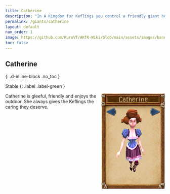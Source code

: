```yaml
---
title: Catherine
description: "In A Kingdom for Keflings you control a friendly giant helping the Keflings. When you begin your game you get to choose which giant you would like to play as."
permalink: /giants/catherine
layout: default
nav_order: 1
image: https://github.com/KuruVT/AKfK-Wiki/blob/main/assets/images/banner.png?raw=true
toc: false
---
```


## Catherine
{: .d-inline-block .no_toc }

Stable
{: .label .label-green }

<div style="display: flex; align-items: flex-start; gap: 1rem;">
  <div style="flex: 1;">
    Catherine is gleeful, friendly and enjoys the outdoor. She always gives the Keflings the caring they deserve.
  </div>
  <div>
    <img src="https://github.com/KuruVT/AKfK-Wiki/blob/main/assets/images/giants/catherine.png?raw=true" alt="Catherine" style="max-width: 200px; height: auto;">
  </div>
</div>

